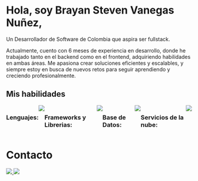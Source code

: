 <h1>Hola, soy Brayan Steven Vanegas Nuñez,</h1>
<p>Un Desarrollador de Software de Colombia que aspira ser fullstack.</p>
<p>Actualmente, cuento con 6 meses de experiencia en desarrollo, donde he trabajado tanto en el backend como en el frontend, adquiriendo habilidades en ambas áreas.
Me apasiona crear soluciones eficientes y escalables, y siempre estoy en busca de nuevos retos para seguir aprendiendo y creciendo profesionalmente.</p>
<h2>Mis habilidades</h2>
<div style="display:flex" >
  
  <h3>Lenguajes:</h3>
  <img src="https://github.com/user-attachments/assets/963e7f7d-8f96-47d1-8be3-092db8bfc31e">

  <h3>Frameworks y Librerias:</h3>
  <img src="https://github.com/user-attachments/assets/38b02d20-6421-4ab1-a1b6-b808ad2a3852">  

  <h3>Base de Datos:</h3>
  <img src="https://github.com/user-attachments/assets/1031c68b-275c-47d2-8068-ce22fb759e61">

  <h3>Servicios de la nube:</h3>
  <img src="https://github.com/user-attachments/assets/147f6ea3-8d2c-4e6d-80fa-b835e2f9a7b4">
</div>

<h1>Contacto</h1>


<a href="mailto:vanegitas.net@gmail.com">
  <img src="https://img.shields.io/badge/Gmail-da0000?logoColor=white&style=for-the-badge">
</a>
<a href="https://www.linkedin.com/in/brayan-steven-vanegas-nu%C3%B1ez-9358a3255/">
  <img src="https://img.shields.io/badge/LinkedIn-006ada?logoColor=white&style=for-the-badge">
</a>



<!--
**Branstivenson/Branstivenson** is a ✨ _special_ ✨ repository because its `README.md` (this file) appears on your GitHub profile.

Here are some ideas to get you started:

- 🔭 I’m currently working on ...
- 🌱 I’m currently learning ...
- 👯 I’m looking to collaborate on ...
- 🤔 I’m looking for help with ...
- 💬 Ask me about ...
- 📫 How to reach me: ...
- 😄 Pronouns: ...
- ⚡ Fun fact: ...
-->
